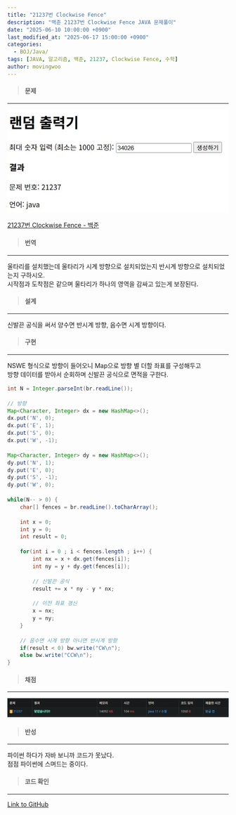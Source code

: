 ```yaml
---
title: "21237번 Clockwise Fence"
description: "백준 21237번 Clockwise Fence JAVA 문제풀이"
date: "2025-06-10 10:00:00 +0900"
last_modified_at: "2025-06-17 15:00:00 +0900"
categories: 
  - BOJ/Java/
tags: [JAVA, 알고리즘, 백준, 21237, Clockwise Fence, 수학]
author: movingwoo
---
```

> #### 문제  
---  
  
![img01](/assets/images/posts/random-solve/Java/2025-06-10-21237/img01.webp)  
  
[21237번 Clockwise Fence - 백준](https://www.acmicpc.net/problem/21237)  
  
> #### 번역  
---  
  
울타리를 설치했는데 울타리가 시계 방향으로 설치되었는지 반시계 방향으로 설치되었는지 구하시오.  
시작점과 도착점은 같으며 울타리가 하나의 영역을 감싸고 있는게 보장된다.  
  
> #### 설계  
---  
  
신발끈 공식을 써서 양수면 반시계 방향, 음수면 시계 방향이다.  
  
> #### 구현  
---  
  
NSWE 형식으로 방향이 들어오니 Map으로 방향 별 더할 좌표를 구성해두고  
방향 데이터를 받아서 순회하며 신발끈 공식으로 면적을 구한다.  
  
```java
int N = Integer.parseInt(br.readLine());
			
// 방향
Map<Character, Integer> dx = new HashMap<>();
dx.put('N', 0);
dx.put('E', 1);
dx.put('S', 0);
dx.put('W', -1);

Map<Character, Integer> dy = new HashMap<>();
dy.put('N', 1);
dy.put('E', 0);
dy.put('S', -1);
dy.put('W', 0);

while(N-- > 0) {
	char[] fences = br.readLine().toCharArray();
	
	int x = 0;
	int y = 0;
	int result = 0;
	
	for(int i = 0 ; i < fences.length ; i++) {
		int nx = x + dx.get(fences[i]);
		int ny = y + dy.get(fences[i]);

		// 신발끈 공식
		result += x * ny - y * nx;

		// 이전 좌표 갱신
		x = nx;
		y = ny;
	}

	// 음수면 시계 방향 아니면 반시계 방향
	if(result < 0) bw.write("CW\n");
	else bw.write("CCW\n");
}
```
  
> #### 채점  
---  
  
![img02](/assets/images/posts/random-solve/Java/2025-06-10-21237/img02.webp)  
  
> #### 반성  
---  
  
파이썬 하다가 자바 보니까 코드가 못났다.  
점점 파이썬에 스며드는 중이다.  
  
> #### 코드 확인   
---  
  
[Link to GitHub](https://raw.githubusercontent.com/movingwoo/movingwoo-snippets/refs/heads/main/random-solve/Java/2025-06-10-21237.java)

